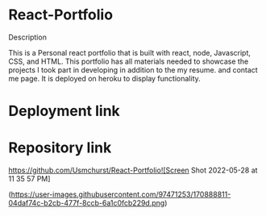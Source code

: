 # React-Portfolio

Description

This is a Personal react portfolio that is built with react, node, Javascript, CSS, and HTML. This portfolio 
has all materials needed to showcase the projects I took part in developing in addition to the my resume. and contact me page. It is deployed on heroku to display functionality. 

# Deployment link 



# Repository link

https://github.com/Usmchurst/React-Portfolio![Screen Shot 2022-05-28 at 11 35 57 PM]


(https://user-images.githubusercontent.com/97471253/170888811-04daf74c-b2cb-477f-8ccb-6a1c0fcb229d.png)
